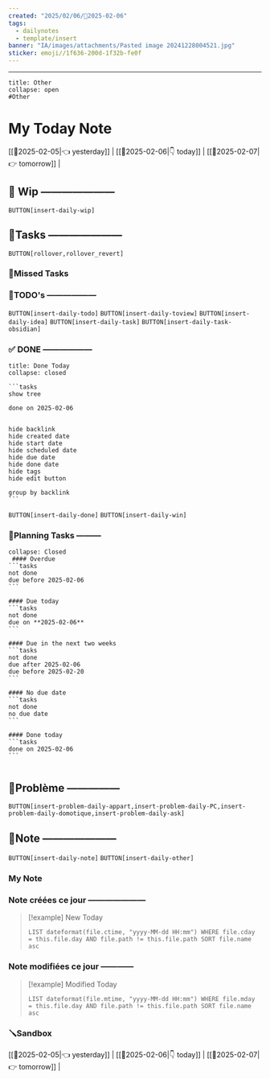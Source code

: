 ```yaml
---
created: "2025/02/06/📒2025-02-06"
tags:
  - dailynotes
  - template/insert
banner: "IA/images/attachments/Pasted image 20241228004521.jpg"
sticker: emoji//1f636-200d-1f32b-fe0f
---
```

  ---
 
`````ad-seealso
title: Other
collapse: open
#Other 

`````

# My Today Note

[[📒2025-02-05|👈 yesterday]] | [[📒2025-02-06|👇 today]] | [[📒2025-02-07|👉 tomorrow]] |

## 🚧 Wip ———————

`BUTTON[insert-daily-wip]`


## 🚀Tasks ———————

`BUTTON[rollover,rollover_revert]`

### 🥷Missed Tasks


### 📎TODO's ——————

`BUTTON[insert-daily-todo]` `BUTTON[insert-daily-toview]` `BUTTON[insert-daily-idea]`  `BUTTON[insert-daily-task]` `BUTTON[insert-daily-task-obsidian]`


### ✅ DONE ——————

``````ad-tip
title: Done Today
collapse: closed

```tasks
show tree 

done on 2025-02-06


hide backlink
hide created date
hide start date
hide scheduled date
hide due date
hide done date
hide tags
hide edit button

group by backlink
```

``````

 `BUTTON[insert-daily-done]` `BUTTON[insert-daily-win]`
 

### 📅Planning Tasks ———

``````ad-cite
collapse: Closed
 #### Overdue
```tasks
not done
due before 2025-02-06
```

#### Due today
```tasks
not done
due on **2025-02-06**
```

#### Due in the next two weeks
```tasks
not done
due after 2025-02-06
due before 2025-02-20
```

#### No due date
```tasks
not done
no due date
```

#### Done today
```tasks
done on 2025-02-06
```


``````





## 🚨Problème —————

`BUTTON[insert-problem-daily-appart,insert-problem-daily-PC,insert-problem-daily-domotique,insert-problem-daily-ask]`


## 📝Note ———————

`BUTTON[insert-daily-note]` `BUTTON[insert-daily-other]`
### My Note

   


### Note créées ce jour ———————
> [!example] New Today
> ```dataview
> LIST dateformat(file.ctime, "yyyy-MM-dd HH:mm") WHERE file.cday = this.file.day AND file.path != this.file.path SORT file.name asc
> ```
> 
### Note modifiées ce jour ————
> [!example] Modified Today
> ```dataview 
> LIST dateformat(file.mtime, "yyyy-MM-dd HH:mm") WHERE file.mday = this.file.day AND file.path != this.file.path SORT file.name asc
> ```
> 



### 🪛Sandbox 







[[📒2025-02-05|👈 yesterday]] | [[📒2025-02-06|👇 today]] | [[📒2025-02-07|👉 tomorrow]] |

